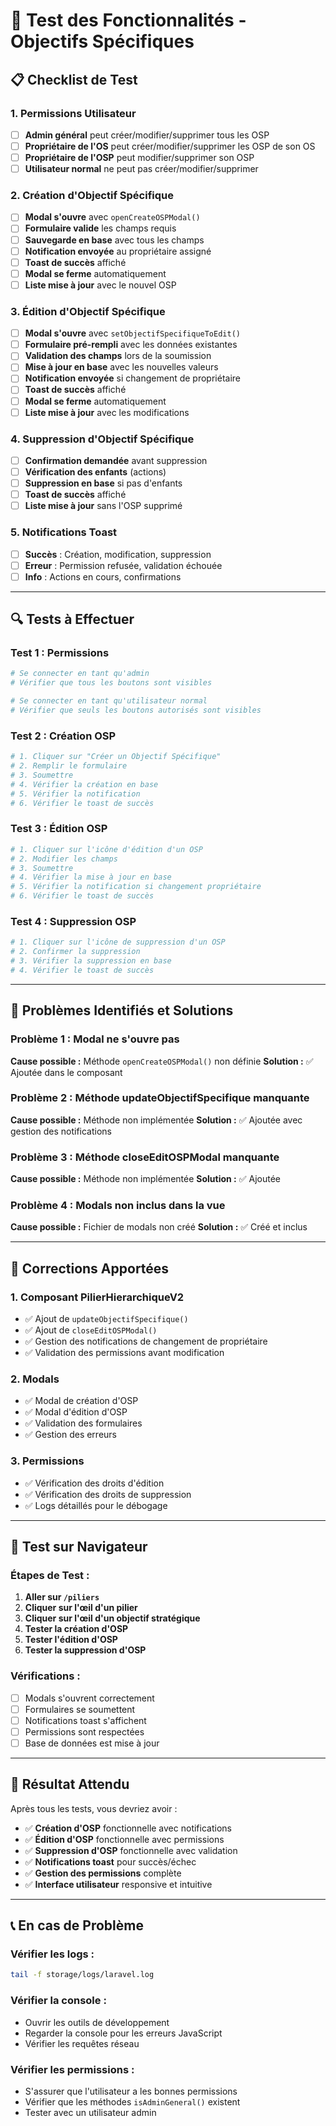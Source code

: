 # 🧪 **Test des Fonctionnalités - Objectifs Spécifiques**

## 📋 **Checklist de Test**

### **1. Permissions Utilisateur**

-   [ ] **Admin général** peut créer/modifier/supprimer tous les OSP
-   [ ] **Propriétaire de l'OS** peut créer/modifier/supprimer les OSP de son OS
-   [ ] **Propriétaire de l'OSP** peut modifier/supprimer son OSP
-   [ ] **Utilisateur normal** ne peut pas créer/modifier/supprimer

### **2. Création d'Objectif Spécifique**

-   [ ] **Modal s'ouvre** avec `openCreateOSPModal()`
-   [ ] **Formulaire valide** les champs requis
-   [ ] **Sauvegarde en base** avec tous les champs
-   [ ] **Notification envoyée** au propriétaire assigné
-   [ ] **Toast de succès** affiché
-   [ ] **Modal se ferme** automatiquement
-   [ ] **Liste mise à jour** avec le nouvel OSP

### **3. Édition d'Objectif Spécifique**

-   [ ] **Modal s'ouvre** avec `setObjectifSpecifiqueToEdit()`
-   [ ] **Formulaire pré-rempli** avec les données existantes
-   [ ] **Validation des champs** lors de la soumission
-   [ ] **Mise à jour en base** avec les nouvelles valeurs
-   [ ] **Notification envoyée** si changement de propriétaire
-   [ ] **Toast de succès** affiché
-   [ ] **Modal se ferme** automatiquement
-   [ ] **Liste mise à jour** avec les modifications

### **4. Suppression d'Objectif Spécifique**

-   [ ] **Confirmation demandée** avant suppression
-   [ ] **Vérification des enfants** (actions)
-   [ ] **Suppression en base** si pas d'enfants
-   [ ] **Toast de succès** affiché
-   [ ] **Liste mise à jour** sans l'OSP supprimé

### **5. Notifications Toast**

-   [ ] **Succès** : Création, modification, suppression
-   [ ] **Erreur** : Permission refusée, validation échouée
-   [ ] **Info** : Actions en cours, confirmations

---

## 🔍 **Tests à Effectuer**

### **Test 1 : Permissions**

```bash
# Se connecter en tant qu'admin
# Vérifier que tous les boutons sont visibles

# Se connecter en tant qu'utilisateur normal
# Vérifier que seuls les boutons autorisés sont visibles
```

### **Test 2 : Création OSP**

```bash
# 1. Cliquer sur "Créer un Objectif Spécifique"
# 2. Remplir le formulaire
# 3. Soumettre
# 4. Vérifier la création en base
# 5. Vérifier la notification
# 6. Vérifier le toast de succès
```

### **Test 3 : Édition OSP**

```bash
# 1. Cliquer sur l'icône d'édition d'un OSP
# 2. Modifier les champs
# 3. Soumettre
# 4. Vérifier la mise à jour en base
# 5. Vérifier la notification si changement propriétaire
# 6. Vérifier le toast de succès
```

### **Test 4 : Suppression OSP**

```bash
# 1. Cliquer sur l'icône de suppression d'un OSP
# 2. Confirmer la suppression
# 3. Vérifier la suppression en base
# 4. Vérifier le toast de succès
```

---

## 🚨 **Problèmes Identifiés et Solutions**

### **Problème 1 : Modal ne s'ouvre pas**

**Cause possible :** Méthode `openCreateOSPModal()` non définie
**Solution :** ✅ Ajoutée dans le composant

### **Problème 2 : Méthode updateObjectifSpecifique manquante**

**Cause possible :** Méthode non implémentée
**Solution :** ✅ Ajoutée avec gestion des notifications

### **Problème 3 : Méthode closeEditOSPModal manquante**

**Cause possible :** Méthode non implémentée
**Solution :** ✅ Ajoutée

### **Problème 4 : Modals non inclus dans la vue**

**Cause possible :** Fichier de modals non créé
**Solution :** ✅ Créé et inclus

---

## 🔧 **Corrections Apportées**

### **1. Composant PilierHierarchiqueV2**

-   ✅ Ajout de `updateObjectifSpecifique()`
-   ✅ Ajout de `closeEditOSPModal()`
-   ✅ Gestion des notifications de changement de propriétaire
-   ✅ Validation des permissions avant modification

### **2. Modals**

-   ✅ Modal de création d'OSP
-   ✅ Modal d'édition d'OSP
-   ✅ Validation des formulaires
-   ✅ Gestion des erreurs

### **3. Permissions**

-   ✅ Vérification des droits d'édition
-   ✅ Vérification des droits de suppression
-   ✅ Logs détaillés pour le débogage

---

## 📱 **Test sur Navigateur**

### **Étapes de Test :**

1. **Aller sur `/piliers`**
2. **Cliquer sur l'œil d'un pilier**
3. **Cliquer sur l'œil d'un objectif stratégique**
4. **Tester la création d'OSP**
5. **Tester l'édition d'OSP**
6. **Tester la suppression d'OSP**

### **Vérifications :**

-   [ ] Modals s'ouvrent correctement
-   [ ] Formulaires se soumettent
-   [ ] Notifications toast s'affichent
-   [ ] Permissions sont respectées
-   [ ] Base de données est mise à jour

---

## 🎯 **Résultat Attendu**

Après tous les tests, vous devriez avoir :

-   ✅ **Création d'OSP** fonctionnelle avec notifications
-   ✅ **Édition d'OSP** fonctionnelle avec permissions
-   ✅ **Suppression d'OSP** fonctionnelle avec validation
-   ✅ **Notifications toast** pour succès/échec
-   ✅ **Gestion des permissions** complète
-   ✅ **Interface utilisateur** responsive et intuitive

---

## 📞 **En cas de Problème**

### **Vérifier les logs :**

```bash
tail -f storage/logs/laravel.log
```

### **Vérifier la console :**

-   Ouvrir les outils de développement
-   Regarder la console pour les erreurs JavaScript
-   Vérifier les requêtes réseau

### **Vérifier les permissions :**

-   S'assurer que l'utilisateur a les bonnes permissions
-   Vérifier que les méthodes `isAdminGeneral()` existent
-   Tester avec un utilisateur admin
